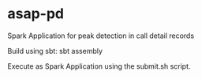 # asap-pd
Spark Application for peak detection in call detail records

Build using sbt:
sbt assembly

Execute as Spark Application using the submit.sh script.
